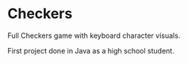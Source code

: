 # Checkers
Full Checkers game with keyboard character visuals. 

First project done in Java as a high school student. 
